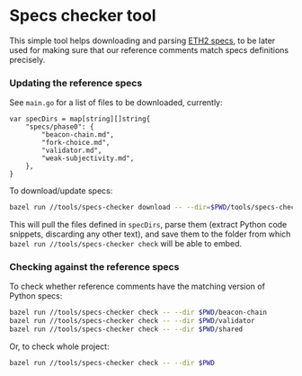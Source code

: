 # Specs checker tool

This simple tool helps downloading and parsing [ETH2 specs](https://github.com/ethereum/eth2.0-specs/tree/dev/specs), 
to be later used for making sure that our reference comments match specs definitions precisely.

### Updating the reference specs
See `main.go` for a list of files to be downloaded, currently:
```golang
var specDirs = map[string][]string{
	"specs/phase0": {
		"beacon-chain.md",
		"fork-choice.md",
		"validator.md",
		"weak-subjectivity.md",
	},
}
```

To download/update specs:
```bash
bazel run //tools/specs-checker download -- --dir=$PWD/tools/specs-checker/data
```

This will pull the files defined in `specDirs`, parse them (extract Python code snippets, discarding any other text), 
and save them to the folder from which `bazel run //tools/specs-checker check` will be able to embed.

### Checking against the reference specs

To check whether reference comments have the matching version of Python specs:
```bash
bazel run //tools/specs-checker check -- --dir $PWD/beacon-chain
bazel run //tools/specs-checker check -- --dir $PWD/validator
bazel run //tools/specs-checker check -- --dir $PWD/shared
```
Or, to check whole project:
```bash
bazel run //tools/specs-checker check -- --dir $PWD
```
